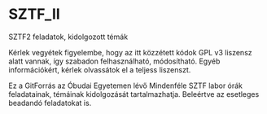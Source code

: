 # SZTF_II
SZTF2 feladatok, kidolgozott témák

Kérlek vegyétek figyelembe, hogy az itt közzétett kódok GPL v3 liszensz alatt vannak, így szabadon felhasználható, módosítható. Egyéb információkért, kérlek olvassátok el a teljess liszenszt.

Ez a GitForrás az Óbudai Egyetemen lévő Mindenféle SZTF labor órák feladatainak, témáinak kidolgozását tartalmazhatja. Beleértve az esetleges beadandó feladatokat is.
